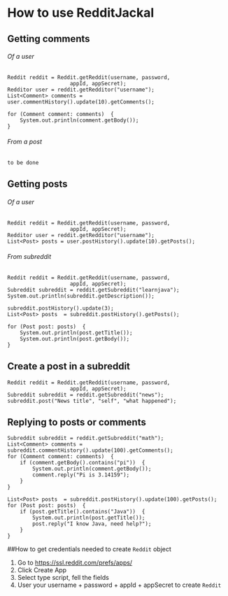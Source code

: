 # How to use RedditJackal
## Getting comments
###### Of a user
```
Reddit reddit = Reddit.getReddit(username, password,
                    appId, appSecret);
Redditor user = reddit.getRedditor("username");
List<Comment> comments = user.commentHistory().update(10).getComments();

for (Comment comment: comments)  {
    System.out.println(comment.getBody());
}
```
###### From a post
```to be done```

## Getting posts
###### Of a user
```
Reddit reddit = Reddit.getReddit(username, password,
                    appId, appSecret);
Redditor user = reddit.getRedditor("username");
List<Post> posts = user.postHistory().update(10).getPosts();
```
###### From subreddit
```
Reddit reddit = Reddit.getReddit(username, password,
                    appId, appSecret);
Subreddit subreddit = reddit.getSubreddit("learnjava");
System.out.println(subreddit.getDescription());

subreddit.postHistory().update(3);
List<Post> posts  = subreddit.postHistory().getPosts();

for (Post post: posts)  {
    System.out.println(post.getTitle());
    System.out.println(post.getBody());
}
```

## Create a post in a subreddit
```
Reddit reddit = Reddit.getReddit(username, password,
                    appId, appSecret);
Subreddit subreddit = reddit.getSubreddit("news");
subreddit.post("News title", "self", "what happened");
```

## Replying to posts or comments
```
Subreddit subreddit = reddit.getSubreddit("math");
List<Comment> comments = subreddit.commentHistory().update(100).getComments();
for (Comment comment: comments)  {
    if (comment.getBody().contains("pi"))  {
        System.out.println(comment.getBody());
        comment.reply("Pi is 3.14159");
    }
}

List<Post> posts  = subreddit.postHistory().update(100).getPosts();
for (Post post: posts)  {
    if (post.getTitle().contains("Java"))  {
        System.out.println(post.getTitle());
        post.reply("I know Java, need help?");
    }
}
```

##How to get credentials needed to create `Reddit` object
1. Go to https://ssl.reddit.com/prefs/apps/
2. Click Create App
3. Select type script, fell the fields
4. User your username + password + appId + appSecret to create `Reddit`

